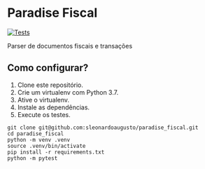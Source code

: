 # Paradise Fiscal

[![Tests](https://github.com/sleonardoaugusto/paradise_fiscal/actions/workflows/ci-cd.yaml/badge.svg)](https://github.com/sleonardoaugusto/paradise_fiscal/actions/workflows/ci-cd.yaml)

Parser de documentos fiscais e transações

## Como configurar?
1. Clone este repositório.
2. Crie um virtualenv com Python 3.7.
3. Ative o virtualenv.
4. Instale as dependências.
5. Execute os testes.

```console
git clone git@github.com:sleonardoaugusto/paradise_fiscal.git
cd paradise_fiscal
python -m venv .venv
source .venv/bin/activate
pip install -r requirements.txt
python -m pytest
```
